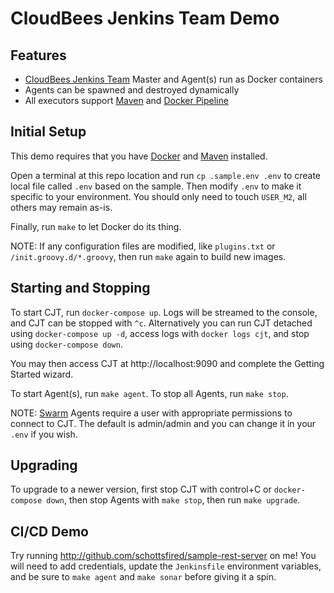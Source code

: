 # CloudBees Jenkins Team Demo

## Features
* [CloudBees Jenkins Team](https://www.cloudbees.com/products/cloudbees-jenkins-team) Master and Agent(s) run as Docker containers
* Agents can be spawned and destroyed dynamically
* All executors support [Maven](https://maven.apache.org/) and [Docker Pipeline](https://wiki.jenkins.io/display/JENKINS/Docker+Pipeline+Plugin)

## Initial Setup
This demo requires that you have [Docker](https://www.docker.com/get-docker) and [Maven](https://maven.apache.org/) installed.

Open a terminal at this repo location and run `cp .sample.env .env` to create local file called `.env` based on the sample. Then modify `.env` to make it specific to your environment. You should only need to touch ``USER_M2``, all others may remain as-is.

Finally, run ``make`` to let Docker do its thing.

NOTE: If any configuration files are modified, like ``plugins.txt`` or ``/init.groovy.d/*.groovy``, then run ``make`` again to build new images.

## Starting and Stopping
To start CJT, run ``docker-compose up``. Logs will be streamed to the console, and CJT can be stopped with `^c`. Alternatively you can run CJT detached using ``docker-compose up -d``, access logs with ``docker logs cjt``, and stop using ``docker-compose down``.

You may then access CJT at http://localhost:9090 and complete the Getting Started wizard.

To start Agent(s), run ``make agent``. To stop all Agents, run ``make stop``.

NOTE: [Swarm](https://wiki.jenkins.io/display/JENKINS/Swarm+Plugin) Agents require a user with appropriate permissions to connect to CJT. The default is admin/admin and you can change it in your ``.env`` if you wish.

## Upgrading
To upgrade to a newer version, first stop CJT with control+C or ``docker-compose down``, then stop Agents with ``make stop``, then run ``make upgrade``.

## CI/CD Demo
Try running http://github.com/schottsfired/sample-rest-server on me! You will need to add credentials, update the ``Jenkinsfile`` environment variables, and be sure to ``make agent`` and ``make sonar`` before giving it a spin.